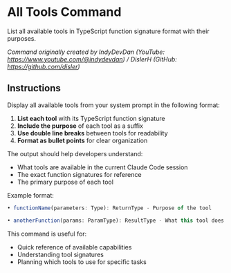 # All Tools Command

List all available tools in TypeScript function signature format with their purposes.

*Command originally created by IndyDevDan (YouTube: https://www.youtube.com/@indydevdan) / DislerH (GitHub: https://github.com/disler)*

## Instructions

Display all available tools from your system prompt in the following format:

1. **List each tool** with its TypeScript function signature
2. **Include the purpose** of each tool as a suffix
3. **Use double line breaks** between tools for readability
4. **Format as bullet points** for clear organization

The output should help developers understand:
- What tools are available in the current Claude Code session
- The exact function signatures for reference
- The primary purpose of each tool

Example format:
```typescript
• functionName(parameters: Type): ReturnType - Purpose of the tool

• anotherFunction(params: ParamType): ResultType - What this tool does
```

This command is useful for:
- Quick reference of available capabilities
- Understanding tool signatures
- Planning which tools to use for specific tasks